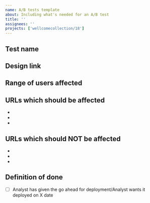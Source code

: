 ```yaml
---
name: A/B tests template
about: Including what's needed for an A/B test
title: ''
assignees: ''
projects: ['wellcomecollection/18']
---
```


## Test name


## Design link
<!-- add link to design to be tested here -->

## Range of users affected


## URLs which should be affected
-
-
-

## URLs which should NOT be affected
-
-
-

## Definition of done
- [ ] Analyst has given the go ahead for deployment/Analyst wants it deployed on X date
